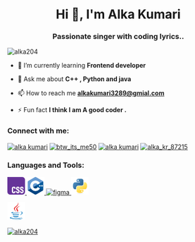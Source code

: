 <h1 align="center">Hi 👋, I'm Alka Kumari</h1>
<h3 align="center">Passionate singer with coding lyrics..</h3>

<p align="left"> <img src="https://komarev.com/ghpvc/?username=alka204&label=Profile%20views&color=0e75b6&style=flat" alt="alka204" /> </p>

- 🌱 I’m currently learning **Frontend developer**

- 💬 Ask me about **C++ , Python and java**

- 📫 How to reach me **alkakumari3289@gmial.com**

- ⚡ Fun fact **I think I am A good coder .**

<h3 align="left">Connect with me:</h3>
<p align="left">
<a href="https://www.linkedin.com/in/alka-kumari-7a0133267" target="blank"><img align="center" src="https://raw.githubusercontent.com/rahuldkjain/github-profile-readme-generator/master/src/images/icons/Social/linked-in-alt.svg" alt="alka kumari" height="30" width="40" /></a>
<a href="https://www.instagram.com/__alka_18?igsh=cWJmcXE3ZTQxOThs" target="blank"><img align="center" src="https://raw.githubusercontent.com/rahuldkjain/github-profile-readme-generator/master/src/images/icons/Social/instagram.svg" alt="btw_its_me50" height="30" width="40" /></a>
<a href="https://www.hackerrank.com/alka kumari" target="blank"><img align="center" src="https://raw.githubusercontent.com/rahuldkjain/github-profile-readme-generator/master/src/images/icons/Social/hackerrank.svg" alt="alka kumari" height="30" width="40" /></a>
<a href="https://discord.gg/alka_kr_87215" target="blank"><img align="center" src="https://raw.githubusercontent.com/rahuldkjain/github-profile-readme-generator/master/src/images/icons/Social/discord.svg" alt="alka_kr_87215" height="30" width="40" /></a>
</p>

<h3 align="left">Languages and Tools:</h3>
<p align="left"> <a href="https://www.css.org/" target="_blank" rel="noreferrer"> <img src="https://raw.githubusercontent.com/devicons/devicon/master/icons/css/css-original.svg" alt="css" width="40" height="40"/> </a> <a href="https://www.w3schools.com/css/" target="_blank" rel="noreferrer"> <img src="https://raw.githubusercontent.com/devicons/devicon/master/icons/cplusplus/cplusplus-original.svg" alt="cplusplus" width="40" height="40"/> </a> <a href="https://www.figma.com/" target="_blank" rel="noreferrer"> <img src="https://www.vectorlogo.zone/logos/figma/figma-icon.svg" alt="figma" width="40" height="40"/> </a> <a href="https://www.python.org" target="_blank" rel="noreferrer"> <img src="https://raw.githubusercontent.com/devicons/devicon/master/icons/python/python-original.svg" alt="python" width="40" height="40"/> </a> </p> <a href="https://www.java.org" target="_blank" rel="noreferree"> <img src="https://raw.githubusercontent.com/devicons/devicon/master/icons/java/java-original.svg" alt="java" height="40/> </a> 

<p><img align="center" src="https://github-readme-stats.vercel.app/api/top-langs?username=alka204&show_icons=true&locale=en&layout=compact" alt="alka204" /></p>

<p><img align="center" src="https://github-readme-streak-stats.herokuapp.com/?user=alka204&" alt="alka204" /></p>
